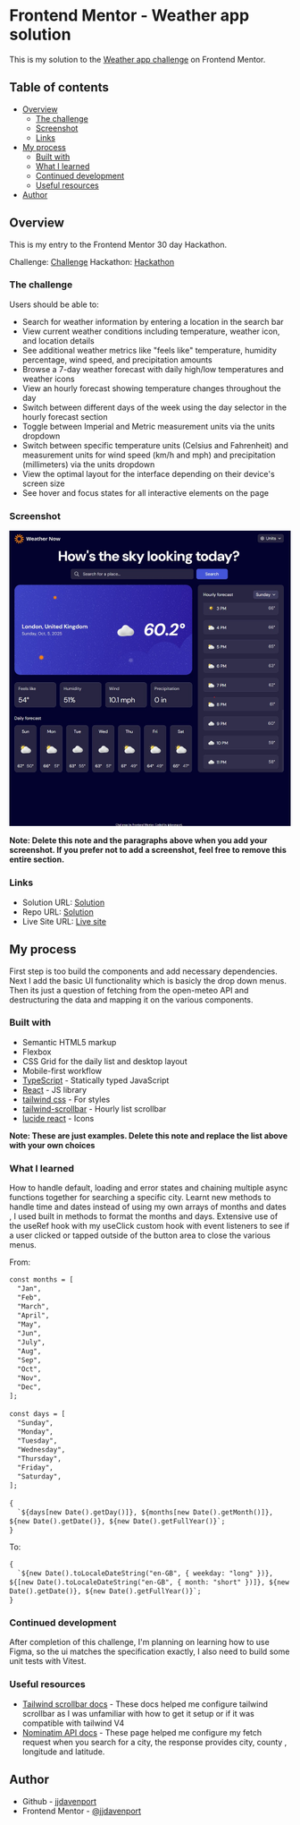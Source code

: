 # Frontend Mentor - Weather app solution

This is my solution to the [Weather app challenge](https://www.frontendmentor.io/challenges/weather-app-K1FhddVm49) on Frontend Mentor.

## Table of contents

- [Overview](#overview)
  - [The challenge](#the-challenge)
  - [Screenshot](#screenshot)
  - [Links](#links)
- [My process](#my-process)
  - [Built with](#built-with)
  - [What I learned](#what-i-learned)
  - [Continued development](#continued-development)
  - [Useful resources](#useful-resources)
- [Author](#author)

## Overview

This is my entry to the Frontend Mentor 30 day Hackathon.

Challenge: [Challenge](https://www.frontendmentor.io/challenges/weather-app-K1FhddVm49)
Hackathon: [Hackathon](https://www.frontendmentor.io/articles/introducing-the-frontend-mentor-30-day-hackathon)

### The challenge

Users should be able to:

- Search for weather information by entering a location in the search bar
- View current weather conditions including temperature, weather icon, and location details
- See additional weather metrics like "feels like" temperature, humidity percentage, wind speed, and precipitation amounts
- Browse a 7-day weather forecast with daily high/low temperatures and weather icons
- View an hourly forecast showing temperature changes throughout the day
- Switch between different days of the week using the day selector in the hourly forecast section
- Toggle between Imperial and Metric measurement units via the units dropdown
- Switch between specific temperature units (Celsius and Fahrenheit) and measurement units for wind speed (km/h and mph) and precipitation (millimeters) via the units dropdown
- View the optimal layout for the interface depending on their device's screen size
- See hover and focus states for all interactive elements on the page

### Screenshot

![](./screenshot.jpg)

**Note: Delete this note and the paragraphs above when you add your screenshot. If you prefer not to add a screenshot, feel free to remove this entire section.**

### Links

- Solution URL: [Solution](https://www.frontendmentor.io/solutions/weather-app-fm30-hackathon-naXU4vQL1J)
- Repo URL: [Solution](https://github.com/jjdavenport/weather-app-main)
- Live Site URL: [Live site](https://jjdavenport.github.io/weather-app-main)

## My process

First step is too build the components and add necessary dependencies. Next I add the basic UI functionality which is basicly the drop down menus. Then its just a question of fetching from the open-meteo API and destructuring the data and mapping it on the various components.

### Built with

- Semantic HTML5 markup
- Flexbox
- CSS Grid for the daily list and desktop layout
- Mobile-first workflow
- [TypeScript](https://www.typescriptlang.org/) - Statically typed JavaScript
- [React](https://reactjs.org/) - JS library
- [tailwind css](https://tailwindcss.com/) - For styles
- [tailwind-scrollbar](https://github.com/adoxography/tailwind-scrollbar) - Hourly list scrollbar
- [lucide react](https://lucide.dev/) - Icons

**Note: These are just examples. Delete this note and replace the list above with your own choices**

### What I learned

How to handle default, loading and error states and chaining multiple async functions together for searching a specific city.
Learnt new methods to handle time and dates instead of using my own arrays of months and dates , I used built in methods to format the months and days. Extensive use of the useRef hook with my useClick custom hook with event listeners to see if a user clicked or tapped outside of the button area to close the various menus.

From:

```tsx
const months = [
  "Jan",
  "Feb",
  "March",
  "April",
  "May",
  "Jun",
  "July",
  "Aug",
  "Sep",
  "Oct",
  "Nov",
  "Dec",
];

const days = [
  "Sunday",
  "Monday",
  "Tuesday",
  "Wednesday",
  "Thursday",
  "Friday",
  "Saturday",
];

{
  `${days[new Date().getDay()]}, ${months[new Date().getMonth()]}, ${new Date().getDate()}, ${new Date().getFullYear()}`;
}
```

To:

```tsx
{
  `${new Date().toLocaleDateString("en-GB", { weekday: "long" })}, ${[new Date().toLocaleDateString("en-GB", { month: "short" })]}, ${new Date().getDate()}, ${new Date().getFullYear()}`;
}
```

### Continued development

After completion of this challenge, I'm planning on learning how to use Figma, so the ui matches the specification exactly, I also need to build some unit tests with Vitest.

### Useful resources

- [Tailwind scrollbar docs](https://adoxography.github.io/tailwind-scrollbar/) - These docs helped me configure tailwind scrollbar as I was unfamiliar with how to get it setup or if it was compatible with tailwind V4
- [Nominatim API docs](https://nominatim.org/release-docs/latest/api/Search/) - These page helped me configure my fetch request when you search for a city, the response provides city, county , longitude and latitude.

## Author

- Github - [jjdavenport](https://github.com/jjdavenport)
- Frontend Mentor - [@jjdavenport](https://www.frontendmentor.io/profile/jjdavenport)
